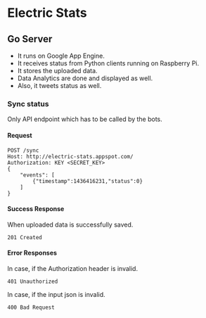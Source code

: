 # Electric Stats

## Go Server
* It runs on Google App Engine.
* It receives status from Python clients running on Raspberry Pi.
* It stores the uploaded data.
* Data Analytics are done and displayed as well.
* Also, it tweets status as well.

### Sync status
Only API endpoint which has to be called by the bots.

#### Request
    POST /sync
    Host: http://electric-stats.appspot.com/
    Authorization: KEY <SECRET_KEY>
    {
    	"events": [
    		{"timestamp":1436416231,"status":0}
    	]
    }

#### Success Response
When uploaded data is successfully saved.

    201 Created

#### Error Responses
In case, if the Authorization header is invalid.

    401 Unauthorized

In case, if the input json is invalid.

    400 Bad Request
